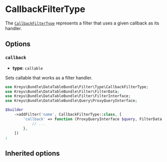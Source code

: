<script setup>
    import FilterTypeOptions from "./options/filter.md";
</script>

# CallbackFilterType

The [`CallbackFilterType`](https://github.com/Kreyu/data-table-bundle/blob/main/src/Filter/Type/CallbackFilterType.php) represents a filter that uses a given callback as its handler.

## Options

### `callback`

- **type**: `callable`

Sets callable that works as a filter handler.

```php
use Kreyu\Bundle\DataTableBundle\Filter\Type\CallbackFilterType;
use Kreyu\Bundle\DataTableBundle\Filter\FilterData;
use Kreyu\Bundle\DataTableBundle\Filter\FilterInterface;
use Kreyu\Bundle\DataTableBundle\Query\ProxyQueryInterface;

$builder
    ->addFilter('name', CallbackFilterType::class, [
        'callback' => function (ProxyQueryInterface $query, FilterData $data, FilterInterface $filter): void {
            // ...
        },
    ])
;
```

## Inherited options

<FilterTypeOptions />
